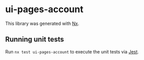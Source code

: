 # ui-pages-account

This library was generated with [Nx](https://nx.dev).

## Running unit tests

Run `nx test ui-pages-account` to execute the unit tests via [Jest](https://jestjs.io).
